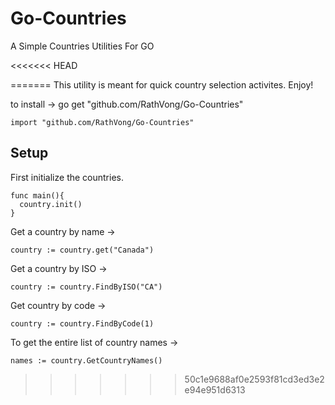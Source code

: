 # Go-Countries
A Simple Countries Utilities For GO

<<<<<<< HEAD

=======
This utility is meant for quick country selection activites. Enjoy!





to install -> 
    go get "github.com/RathVong/Go-Countries"
 
    import "github.com/RathVong/Go-Countries"


Setup
-------------------------------

First initialize the countries.


    func main(){
      country.init()
    }
    
    
Get a country by name ->

    country := country.get("Canada")
  
Get a country by ISO ->

    country := country.FindByISO("CA")

Get country by code ->

    country := country.FindByCode(1)

To get the entire list of country names ->

    names := country.GetCountryNames()
    
    


  
  
  
>>>>>>> 50c1e9688af0e2593f81cd3ed3e2e94e951d6313
